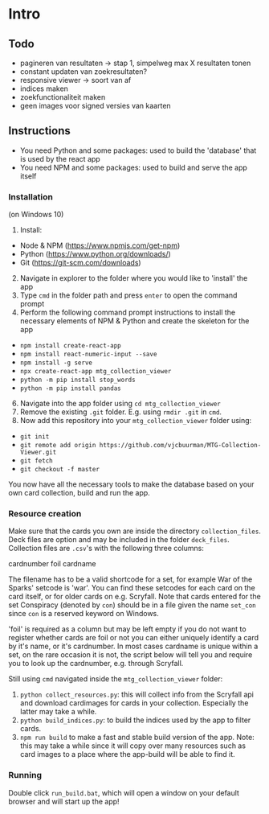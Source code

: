 
# Intro

## Todo

* pagineren van resultaten -> stap 1, simpelweg max X resultaten tonen
* constant updaten van zoekresultaten?
* responsive viewer -> soort van af
* indices maken
* zoekfunctionaliteit maken
* geen images voor signed versies van kaarten

## Instructions

* You need Python and some packages: used to build the 'database' that is used by the react app
* You need NPM and some packages: used to build and serve the app itself

### Installation

(on Windows 10)

1. Install:
* Node & NPM (https://www.npmjs.com/get-npm)
* Python (https://www.python.org/downloads/)
* Git (https://git-scm.com/downloads)
2. Navigate in explorer to the folder where you would like to 'install' the app
1. Type `cmd` in the folder path and press `enter` to open the command prompt
1. Perform the following command prompt instructions to install the necessary elements of NPM & Python and create the skeleton for the app
* `npm install create-react-app`
* `npm install react-numeric-input --save`
* `npm install -g serve`
* `npx create-react-app mtg_collection_viewer`
* `python -m pip install stop_words`
* `python -m pip install pandas`
6. Navigate into the app folder using `cd mtg_collection_viewer`
7. Remove the existing `.git` folder. E.g. using `rmdir .git` in `cmd`.
1. Now add this repository into your `mtg_collection_viewer` folder using:
* `git init`
* `git remote add origin https://github.com/vjcbuurman/MTG-Collection-Viewer.git`
* `git fetch`
* `git checkout -f master`

You now have all the necessary tools to make the database based on your own card collection, build and run the app.

### Resource creation

Make sure that the cards you own are inside the directory `collection_files`. Deck files are option and may be included in the folder `deck_files`. Collection files are `.csv`'s with the following three columns:

cardnumber  foil  cardname

The filename has to be a valid shortcode for a set, for example War of the Sparks' setcode is 'war'. You can find these setcodes for each card on the card itself, or for older cards on e.g. Scryfall. Note that cards entered for the set Conspiracy (denoted by `con`) should be in a file given the name `set_con` since `con` is a reserved keyword on Windows.

'foil' is required as a column but may be left empty if you do not want to register whether cards are foil or not
you can either uniquely identify a card by it's name, or it's cardnumber. In most cases cardname is unique within a set, on the rare occasion it is not, the script below will tell you and require you to look up the cardnumber, e.g. through Scryfall.

Still using `cmd` navigated inside the `mtg_collection_viewer` folder:

1. `python collect_resources.py`: this will collect info from the Scryfall api and download cardimages for cards in your collection. Especially the latter may take a while.
1. `python build_indices.py`: to build the indices used by the app to filter cards.
1. `npm run build` to make a fast and stable build version of the app. Note: this may take a while since it will copy over many resources such as card images to a place where the app-build will be able to find it.

### Running

Double click `run_build.bat`, which will open a window on your default browser and will start up the app!

